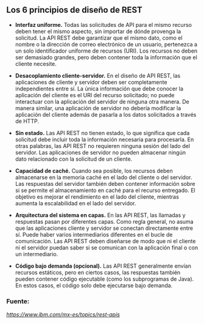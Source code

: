 ## Los 6 principios de diseño de REST
- **Interfaz uniforme.** Todas las solicitudes de API para el mismo recurso deben tener el mismo aspecto, sin importar de dónde provenga la solicitud. La API REST debe garantizar que el mismo dato, como el nombre o la dirección de correo electrónico de un usuario, pertenezca a un solo identificador uniforme de recursos (URI). Los recursos no deben ser demasiado grandes, pero deben contener toda la información que el cliente necesite.

- **Desacoplamiento cliente-servidor.** En el diseño de API REST, las aplicaciones de cliente y servidor deben ser completamente independientes entre sí. La única información que debe conocer la aplicación del cliente es el URI del recurso solicitado; no puede interactuar con la aplicación del servidor de ninguna otra manera. De manera similar, una aplicación de servidor no debería modificar la aplicación del cliente además de pasarla a los datos solicitados a través de HTTP.

- **Sin estado.** Las API REST no tienen estado, lo que significa que cada solicitud debe incluir toda la información necesaria para procesarla. En otras palabras, las API REST no requieren ninguna sesión del lado del servidor. Las aplicaciones de servidor no pueden almacenar ningún dato relacionado con la solicitud de un cliente.

- **Capacidad de caché.** Cuando sea posible, los recursos deben almacenarse en la memoria caché en el lado del cliente o del servidor. Las respuestas del servidor también deben contener información sobre si se permite el almacenamiento en caché para el recurso entregado. El objetivo es mejorar el rendimiento en el lado del cliente, mientras aumenta la escalabilidad en el lado del servidor.

- **Arquitectura del sistema en capas.** En las API REST, las llamadas y respuestas pasan por diferentes capas. Como regla general, no asuma que las aplicaciones cliente y servidor se conectan directamente entre sí. Puede haber varios intermediarios diferentes en el bucle de comunicación. Las API REST deben diseñarse de modo que ni el cliente ni el servidor puedan saber si se comunican con la aplicación final o con un intermediario.

- **Código bajo demanda (opcional).** Las API REST generalmente envían recursos estáticos, pero en ciertos casos, las respuestas también pueden contener código ejecutable (como los subprogramas de Java). En estos casos, el código solo debe ejecutarse bajo demanda.

### Fuente:

*https://www.ibm.com/mx-es/topics/rest-apis*